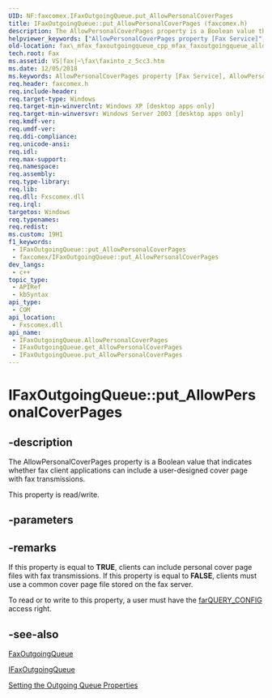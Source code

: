 ```yaml
---
UID: NF:faxcomex.IFaxOutgoingQueue.put_AllowPersonalCoverPages
title: IFaxOutgoingQueue::put_AllowPersonalCoverPages (faxcomex.h)
description: The AllowPersonalCoverPages property is a Boolean value that indicates whether fax client applications can include a user-designed cover page with fax transmissions. (Put)
helpviewer_keywords: ["AllowPersonalCoverPages property [Fax Service]","AllowPersonalCoverPages property [Fax Service]","IFaxOutgoingQueue interface","IFaxOutgoingQueue interface [Fax Service]","AllowPersonalCoverPages property","IFaxOutgoingQueue.AllowPersonalCoverPages","IFaxOutgoingQueue.put_AllowPersonalCoverPages","IFaxOutgoingQueue::AllowPersonalCoverPages","IFaxOutgoingQueue::get_AllowPersonalCoverPages","IFaxOutgoingQueue::put_AllowPersonalCoverPages","_mfax_faxoutgoingqueue.allowpersonalcoverpages","fax._mfax_faxoutgoingqueue_allowpersonalcoverpages","fax._mfax_faxoutgoingqueue_cpp_mfax_faxoutgoingqueue_allowpersonalcoverpages_cpp","faxcomex/IFaxOutgoingQueue::AllowPersonalCoverPages","faxcomex/IFaxOutgoingQueue::get_AllowPersonalCoverPages","faxcomex/IFaxOutgoingQueue::put_AllowPersonalCoverPages","put_AllowPersonalCoverPages"]
old-location: fax\_mfax_faxoutgoingqueue_cpp_mfax_faxoutgoingqueue_allowpersonalcoverpages_cpp.htm
tech.root: Fax
ms.assetid: VS|fax|~\fax\faxinto_z_5cc3.htm
ms.date: 12/05/2018
ms.keywords: AllowPersonalCoverPages property [Fax Service], AllowPersonalCoverPages property [Fax Service],IFaxOutgoingQueue interface, IFaxOutgoingQueue interface [Fax Service],AllowPersonalCoverPages property, IFaxOutgoingQueue.AllowPersonalCoverPages, IFaxOutgoingQueue.put_AllowPersonalCoverPages, IFaxOutgoingQueue::AllowPersonalCoverPages, IFaxOutgoingQueue::get_AllowPersonalCoverPages, IFaxOutgoingQueue::put_AllowPersonalCoverPages, _mfax_faxoutgoingqueue.allowpersonalcoverpages, fax._mfax_faxoutgoingqueue_allowpersonalcoverpages, fax._mfax_faxoutgoingqueue_cpp_mfax_faxoutgoingqueue_allowpersonalcoverpages_cpp, faxcomex/IFaxOutgoingQueue::AllowPersonalCoverPages, faxcomex/IFaxOutgoingQueue::get_AllowPersonalCoverPages, faxcomex/IFaxOutgoingQueue::put_AllowPersonalCoverPages, put_AllowPersonalCoverPages
req.header: faxcomex.h
req.include-header: 
req.target-type: Windows
req.target-min-winverclnt: Windows XP [desktop apps only]
req.target-min-winversvr: Windows Server 2003 [desktop apps only]
req.kmdf-ver: 
req.umdf-ver: 
req.ddi-compliance: 
req.unicode-ansi: 
req.idl: 
req.max-support: 
req.namespace: 
req.assembly: 
req.type-library: 
req.lib: 
req.dll: Fxscomex.dll
req.irql: 
targetos: Windows
req.typenames: 
req.redist: 
ms.custom: 19H1
f1_keywords:
 - IFaxOutgoingQueue::put_AllowPersonalCoverPages
 - faxcomex/IFaxOutgoingQueue::put_AllowPersonalCoverPages
dev_langs:
 - c++
topic_type:
 - APIRef
 - kbSyntax
api_type:
 - COM
api_location:
 - Fxscomex.dll
api_name:
 - IFaxOutgoingQueue.AllowPersonalCoverPages
 - IFaxOutgoingQueue.get_AllowPersonalCoverPages
 - IFaxOutgoingQueue.put_AllowPersonalCoverPages
---
```


# IFaxOutgoingQueue::put_AllowPersonalCoverPages


## -description

The AllowPersonalCoverPages property is a Boolean value that indicates whether fax client applications can include a user-designed cover page with fax transmissions.

This property is read/write.

## -parameters

## -remarks

If this property is equal to <b>TRUE</b>, clients can include personal cover page files with fax transmissions. If this property is equal to <b>FALSE</b>, clients must use a common cover page file stored on the fax server. 

To read or to write to this property, a user must have the <a href="/previous-versions/windows/desktop/api/faxcomex/ne-faxcomex-fax_access_rights_enum">farQUERY_CONFIG</a> access right.

## -see-also

<a href="/previous-versions/windows/desktop/fax/-mfax-faxoutgoingqueue">FaxOutgoingQueue</a>



<a href="/previous-versions/windows/desktop/api/faxcomex/nn-faxcomex-ifaxoutgoingqueue">IFaxOutgoingQueue</a>



<a href="/previous-versions/windows/desktop/fax/-mfax-setting-the-outgoing-queue-properties">Setting the Outgoing Queue Properties</a>
